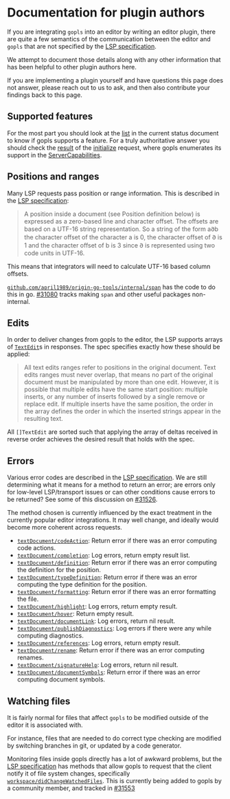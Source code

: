# Documentation for plugin authors

If you are integrating `gopls` into an editor by writing an editor plugin, there are quite a few semantics of the communication between the editor and `gopls` that are not specified by the [LSP specification].

We attempt to document those details along with any other information that has been helpful to other plugin authors here.

If you are implementing a plugin yourself and have questions this page does not answer, please reach out to us to ask, and then also contribute your findings back to this page.

## Supported features

For the most part you should look at the [list](status.md#supported-features) in the current status document to know if gopls supports a feature.
For a truly authoritative answer you should check the [result][InitializeResult] of the [initialize] request, where gopls enumerates its support in the [ServerCapabilities].


## Positions and ranges

Many LSP requests pass position or range information. This is described in the [LSP specification][lsp-text-documents]:

> A position inside a document (see Position definition below) is expressed as a zero-based line and character offset. The offsets are based on a UTF-16 string representation. So a string of the form a𐐀b the character offset of the character a is 0, the character offset of 𐐀 is 1 and the character offset of b is 3 since 𐐀 is represented using two code units in UTF-16.

This means that integrators will need to calculate UTF-16 based column offsets.

[`github.com/april1989/origin-go-tools/internal/span`] has the code to do this in go.
[#31080] tracks making `span` and other useful packages non-internal.

## Edits

In order to deliver changes from gopls to the editor, the LSP supports arrays of [`TextEdit`][lsp-textedit]s in responses.
The spec specifies exactly how these should be applied:

> All text edits ranges refer to positions in the original document. Text edits ranges must never overlap, that means no part of the original document must be manipulated by more than one edit. However, it is possible that multiple edits have the same start position: multiple inserts, or any number of inserts followed by a single remove or replace edit. If multiple inserts have the same position, the order in the array defines the order in which the inserted strings appear in the resulting text.

All `[]TextEdit` are sorted such that applying the array of deltas received in reverse order achieves the desired result that holds with the spec.

## Errors

Various error codes are described in the [LSP specification][lsp-response]. We are still determining what it means for a method to return an error; are errors only for low-level LSP/transport issues or can other conditions cause errors to be returned? See some of this discussion on [#31526].

The method chosen is currently influenced by the exact treatment in the currently popular editor integrations. It may well change, and ideally would become more coherent across requests.

* [`textDocument/codeAction`]: Return error if there was an error computing code actions.
* [`textDocument/completion`]: Log errors, return empty result list.
* [`textDocument/definition`]: Return error if there was an error computing the definition for the position.
* [`textDocument/typeDefinition`]: Return error if there was an error computing the type definition for the position.
* [`textDocument/formatting`]: Return error if there was an error formatting the file.
* [`textDocument/highlight`]: Log errors, return empty result.
* [`textDocument/hover`]: Return empty result.
* [`textDocument/documentLink`]: Log errors, return nil result.
* [`textDocument/publishDiagnostics`]: Log errors if there were any while computing diagnostics.
* [`textDocument/references`]: Log errors, return empty result.
* [`textDocument/rename`]: Return error if there was an error computing renames.
* [`textDocument/signatureHelp`]: Log errors, return nil result.
* [`textDocument/documentSymbols`]: Return error if there was an error computing document symbols.

## Watching files

It is fairly normal for files that affect `gopls` to be modified outside of the editor it is associated with.

For instance, files that are needed to do correct type checking are modified by switching branches in git, or updated by a code generator.

Monitoring files inside gopls directly has a lot of awkward problems, but the [LSP specification] has methods that allow gopls to request that the client notify it of file system changes, specifically [`workspace/didChangeWatchedFiles`].
This is currently being added to gopls by a community member, and tracked in [#31553]

[InitializeResult]: https://godoc.org/github.com/april1989/origin-go-tools/internal/lsp/protocol#InitializeResult
[ServerCapabilities]: https://godoc.org/github.com/april1989/origin-go-tools/internal/lsp/protocol#ServerCapabilities
[`github.com/april1989/origin-go-tools/internal/span`]: https://godoc.org/github.com/april1989/origin-go-tools/internal/span#NewPoint

[LSP specification]: https://microsoft.github.io/language-server-protocol/specifications/specification-3-14/
[lsp-response]: https://github.com/Microsoft/language-server-protocol/blob/gh-pages/_specifications/specification-3-14.md#response-message
[initialize]: https://microsoft.github.io/language-server-protocol/specifications/specification-3-14/#initialize
[lsp-text-documents]: https://github.com/Microsoft/language-server-protocol/blob/gh-pages/_specifications/specification-3-14.md#text-documents
[lsp-textedit]: https://github.com/Microsoft/language-server-protocol/blob/gh-pages/_specifications/specification-3-14.md#textedit

[`textDocument/codeAction`]: https://github.com/Microsoft/language-server-protocol/blob/gh-pages/_specifications/specification-3-14.md#textDocument_codeAction
[`textDocument/completion`]: https://github.com/Microsoft/language-server-protocol/blob/gh-pages/_specifications/specification-3-14.md#textDocument_completion
[`textDocument/definition`]: https://github.com/Microsoft/language-server-protocol/blob/gh-pages/_specifications/specification-3-14.md#textDocument_definition
[`textDocument/typeDefinition`]: https://github.com/Microsoft/language-server-protocol/blob/gh-pages/_specifications/specification-3-14.md#textDocument_typeDefinition
[`textDocument/formatting`]: https://github.com/Microsoft/language-server-protocol/blob/gh-pages/_specifications/specification-3-14.md#textDocument_formatting
[`textDocument/highlight`]: https://github.com/Microsoft/language-server-protocol/blob/gh-pages/_specifications/specification-3-14.md#textDocument_highlight
[`textDocument/hover`]: https://github.com/Microsoft/language-server-protocol/blob/gh-pages/_specifications/specification-3-14.md#textDocument_hover
[`textDocument/documentLink`]: https://github.com/Microsoft/language-server-protocol/blob/gh-pages/_specifications/specification-3-14.md#textDocument_documentLink
[`textDocument/publishDiagnostics`]: https://github.com/Microsoft/language-server-protocol/blob/gh-pages/_specifications/specification-3-14.md#textDocument_publishDiagnostics
[`textDocument/references`]: https://github.com/Microsoft/language-server-protocol/blob/gh-pages/_specifications/specification-3-14.md#textDocument_references
[`textDocument/rename`]: https://github.com/Microsoft/language-server-protocol/blob/gh-pages/_specifications/specification-3-14.md#textDocument_rename
[`textDocument/signatureHelp`]: https://github.com/Microsoft/language-server-protocol/blob/gh-pages/_specifications/specification-3-14.md#textDocument_signatureHelp
[`textDocument/documentSymbols`]: https://github.com/Microsoft/language-server-protocol/blob/gh-pages/_specifications/specification-3-14.md#textDocument_documentSymbols
[`workspace/didChangeWatchedFiles`]: https://github.com/Microsoft/language-server-protocol/blob/gh-pages/_specifications/specification-3-14.md#workspace_didChangeWatchedFiles

[#31080]: https://github.com/golang/go/issues/31080
[#31553]: https://github.com/golang/go/issues/31553
[#31526]: https://github.com/golang/go/issues/31526